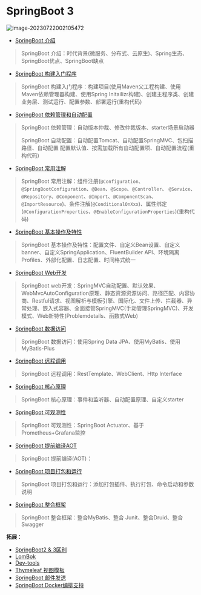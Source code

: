 # SpringBoot 3

![image-20230722002105472](https://cdn.jsdelivr.net/gh/letengzz/Two-C@main/img/Java/202307220027897.png)

- [SpringBoot 介绍](Basis/Introduce/README.md)

> SpringBoot 介绍：时代背景(微服务、分布式、云原生)、Spring生态、SpringBoot优点、SpringBoot缺点

- [SpringBoot 构建入门程序](Basis/BasicProgram/README.md)

> SpringBoot 构建入门程序：构建项目(使用Maven父工程构建、使用Maven依赖管理器构建、使用Spring  Initailizr构建)、创建主程序类、创建业务层、测试运行、配置参数、部署运行(重构代码)

- [SpringBoot 依赖管理和自动配置](Basis/FeaturesConfiguration/README.md)

> SpringBoot 依赖管理：自动版本仲裁、修改仲裁版本、starter场景启动器
>
> SpringBoot 自动配置：自动配置Tomcat、自动配置SpringMVC、包扫描路径、自动配置 配置默认值、按需加载所有自动配置项、自动配置流程(重构代码)

- [SpringBoot 常用注解](Basis/Annotation/README.md)

> SpringBoot 常用注解：组件注册(`@Configuration`、`@SpringBootConfiguration`、`@Bean`、`@Scope`、`@Controller`、 `@Service`、`@Repository`、`@Component`、`@Import`、`@ComponentScan`、`@ImportResource`)、条件注解(`@ConditionalOnXxx`)、属性绑定(`@ConfigurationProperties`、`@EnableConfigurationProperties`)(重构代码)

- [SpringBoot 基本操作及特性](Basis/BasisOperation/README.md)

> SpringBoot 基本操作及特性：配置文件、自定义Bean设置、自定义banner、自定义SpringApplication、FluentBuilder API、环境隔离 Profiles、外部化配置、日志配置、时间格式统一

- [SpringBoot Web开发](Advanced/Web/README.md)

> SpringBoot web开发：SpringMVC自动配置、默认效果、WebMvcAutoConfiguration原理、静态资源资源访问、路径匹配、内容协商、Restful请求、视图解析与模板引擎、国际化、文件上传、拦截器、异常处理、嵌入式容器、全面接管SpringMVC(手动管理SpringMVC)、开发模式、Web新特性(Problemdetails、函数式Web)

- [SpringBoot 数据访问](Advanced/DataAccess/README.md)

> SpringBoot 数据访问：使用Spring Data JPA、使用MyBatis、使用MyBatis-Plus

- [SpringBoot 远程调用](Advanced/Remote/README.md)

> SpringBoot 远程调用：RestTemplate、WebClient、Http Interface

- [SpringBoot 核心原理](Advanced/CorePrinciple/README.md)

> SpringBoot 核心原理：事件和监听器、自动配置原理、自定义starter

- [SpringBoot 可观测性](Advanced/Observability/README.md)

> SpringBoot 可观测性：SpringBoot Actuator、基于Prometheus+Grafana监控

- [SpringBoot 提前编译AOT](Advanced/AOT/README.md)

> SpringBoot 提前编译(AOT)：

- [SpringBoot 项目打包和运行](Advanced/PackageAndRun/README.md)

> SpringBoot 项目打包和运行：添加打包插件、执行打包、命令启动和参数说明

- [SpringBoot 整合框架](Integration/README.md)

> SpringBoot 整合框架：整合MyBatis、整合 Junit、整合Druid、整合Swagger

**拓展**：

- [SpringBoot2 & 3区别](Expand/Diff/README.md)
- [LomBok](../../../../Other/UseTools/Lombok/README.md)
- [Dev-tools](../../../../Other/UseTools/DevTools/README.md)
- [Thymeleaf 视图模板](../../../../Other/TemplateEngine/Thymeleaf/README.md)
- [SpringBoot  邮件发送](Expand/Email/README.md)
- [SpringBoot Docker编排支持](Expand/DockerComposeSupport/README.md)
